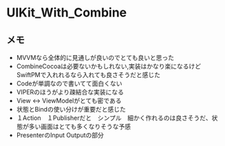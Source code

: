 # UIKit_With_Combine
## メモ

- MVVMなら全体的に見通しが良いのでとても良いと思った
- CombineCocoaは必要ないかもしれない,実装はかなり楽になるけど　SwiftPMで入れれるなら入れても良さそうだと感じた
- Codeが単調なので書いてて面白くない
- VIPERのほうがより疎結合な実装になる
- View <-> ViewModelがとても密である
- 状態とBindの使い分けが重要だと感じた
- １Action　１Publisherだと　シンプル　細かく作れるのは良さそうだ、状態が多い画面はとても多くなりそうな予感
- PresenterのInput Outputの部分
